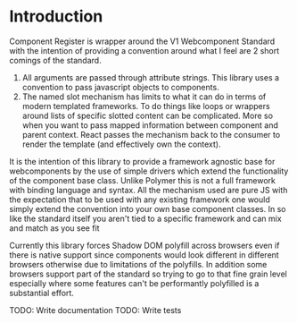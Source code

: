 Introduction
============

Component Register is wrapper around the V1 Webcomponent Standard with the intention of providing a convention around what I feel are 2 short comings of the standard.

1.  All arguments are passed through attribute strings. This library uses a convention to pass javascript objects to components.
2.  The named slot mechanism has limits to what it can do in terms of modern templated frameworks. To do things like loops or wrappers around lists of specific slotted content can be complicated. More so when you want to pass mapped information between component and parent context. React passes the mechanism back to the consumer to render the template (and effectively own the context).

It is the intention of this library to provide a framework agnostic base for webcomponents by the use of simple drivers which extend the functionality of the component base class.  Unlike Polymer this is not a full framework with binding language and syntax.  All the mechanism used are pure JS with the expectation that to be used with any existing framework one would simply extend the convention into your own base component classes. In so like the standard itself you aren't tied to a specific framework and can mix and match as you see fit

Currently this library forces Shadow DOM polyfill across browsers even if there is native support since components would look different in different browsers otherwise due to limitations of the polyfills. In addition some browsers support part of the standard so trying to go to that fine grain level especially where some features can't be performantly polyfilled is a substantial effort.

TODO: Write documentation
TODO: Write tests
